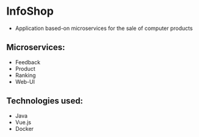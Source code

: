 # InfoShop

- Application based-on microservices for the sale of computer products

## Microservices:
  - Feedback
  - Product
  - Ranking
  - Web-UI

## Technologies used: 
  - Java
  - Vue.js
  - Docker
